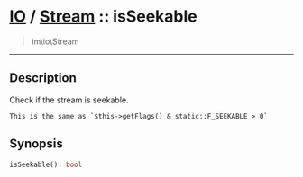 # [IO](IO.md) / [Stream](IO-Stream.md) :: isSeekable
 > im\io\Stream
____

## Description
Check if the stream is seekable.

    This is the same as `$this->getFlags() & static::F_SEEKABLE > 0`  

## Synopsis
```php
isSeekable(): bool
```
